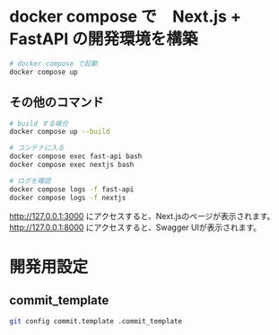 # docker compose で　Next.js + FastAPI の開発環境を構築

```bash
# docker-compose で起動
docker compose up
```

## その他のコマンド
```bash
# build する場合
docker compose up --build

# コンテナに入る
docker compose exec fast-api bash
docker compose exec nextjs bash

# ログを確認
docker compose logs -f fast-api
docker compose logs -f nextjs
```

http://127.0.0.1:3000 にアクセスすると、Next.jsのページが表示されます。
http://127.0.0.1:8000 にアクセスすると、Swagger UIが表示されます。


# 開発用設定

## commit_template

```bash
git config commit.template .commit_template
```
